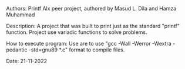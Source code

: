 Authors:
Printf Alx peer project, authored by Masud L. Dila and Hamza Muhammad 

Description:
A project that was built to print just as the standard "printf" function. Project use variadic functions to solve problems.

How to execute program:
Use are to use "gcc -Wall -Werror -Wextra -pedantic -std=gnu89 *.c" format to compile files.

Date:
21-11-2022
